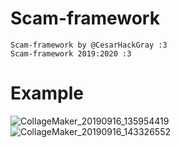 # Scam-framework
    Scam-framework by @CesarHackGray :3
    Scam-framework 2019:2020 :3
    
 # Example
![CollageMaker_20190916_135954419](https://user-images.githubusercontent.com/46208706/64991625-72d51180-d88f-11e9-9d0a-d617edb53ae7.jpg)
![CollageMaker_20190916_143326552](https://user-images.githubusercontent.com/46208706/64994433-e0843c00-d895-11e9-9461-039d7219eef0.jpg)
